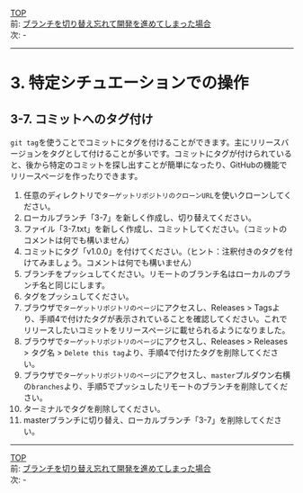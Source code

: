 [TOP](../README.md)   
前: [ブランチを切り替え忘れて開発を進めてしまった場合](./stash.md)  
次: -

---

# 3. 特定シチュエーションでの操作
## 3-7. コミットへのタグ付け
`git tag`を使うことでコミットにタグを付けることができます。主にリリースバージョンをタグとして付けることが多いです。コミットにタグが付けられていると、後から特定のコミットを探し出すことが簡単になったり、GitHubの機能でリリースページを作ったりできます。  

1. 任意のディレクトリで`ターゲットリポジトリのクローンURL`を使いクローンしてください。
2. ローカルブランチ「3-7」を新しく作成し、切り替えてください。
3. ファイル「3-7.txt」を新しく作成し、コミットしてください。（コミットのコメントは何でも構いません）
4. コミットにタグ「v1.0.0」を付けてください。（ヒント：注釈付きのタグを付けてみましょう。コメントは何でも構いません）
5. ブランチをプッシュしてください。リモートのブランチ名はローカルのブランチ名と同じにします。
6. タグをプッシュしてください。
7. ブラウザで`ターゲットリポジトリのページ`にアクセスし、Releases > Tagsより、手順4で付けたタグが表示されていることを確認してください。これでリリースしたいコミットをリリースページに載せられるようになりました。
8.  ブラウザで`ターゲットリポジトリのページ`にアクセスし、Releases > Releases > タグ名 > `Delete this tag`より、手順4で付けたタグを削除してください。
9.  ブラウザで`ターゲットリポジトリのページ`にアクセスし、`master`プルダウン右横の`branches`より、手順5でプッシュしたリモートのブランチを削除してください。
10. ターミナルでタグを削除してください。
11. masterブランチに切り替え、ローカルブランチ「3-7」を削除してください。

--- 

[TOP](../README.md)   
前: [ブランチを切り替え忘れて開発を進めてしまった場合](./stash.md)  
次: -